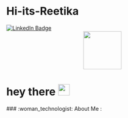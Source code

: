 # Hi-its-Reetika
<div id ="badges">
  <a href="https://www.linkedin.com/in/reetikan/">
<img src = "https://img.shields.io/badge/LinkedIn-blue?style=for-the-badge&logo=linkedin&logoColor=white" alt="LinkedIn Badge"/>    
  </a>
</div>
<div id="header" align="center">
  <img src="https://media.giphy.com/media/M9gbBd9nbDrOTu1Mqx/giphy.gif" width="100"/>
</div>
<h1>
  hey there
  <img src="https://media.giphy.com/media/hvRJCLFzcasrR4ia7z/giphy.gif" width="30px"/>
</h1>
### :woman_technologist: About Me :
